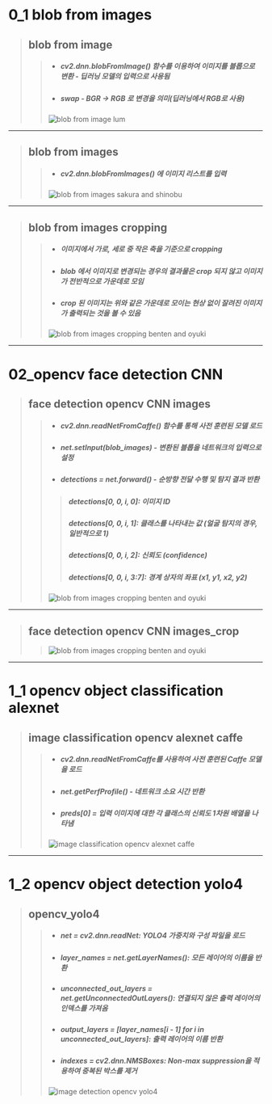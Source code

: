 # 0_1 blob from images
> ## blob from image
> > + ##### cv2.dnn.blobFromImage() 함수를 이용하여 이미지를 블롭으로 변환 - 딥러닝 모델의 입력으로 사용됨
> > + ##### swap - BGR -> RGB 로 변경을 의미(딥러닝에서 RGB로 사용)
> > ![blob from image lum](./Images/blobFromImage_lum.PNG)
- - -
> ## blob from images
> > + ##### cv2.dnn.blobFromImages() 에 이미지 리스트를 입력
> > ![blob from images sakura and shinobu](./Images/blobFromImages_sakura_and_shinobu.PNG)
- - -
> ## blob from images cropping
> > + ##### 이미지에서 가로, 세로 중 작은 축을 기준으로 cropping
> > + ##### blob 에서 이미지로 변경되는 경우의 결과물은 crop 되지 않고 이미지가 전반적으로 가운데로 모임
> > + ##### crop 된 이미지는 위와 같은 가운데로 모이는 현상 없이 잘려진 이미지가 출력되는 것을 볼 수 있음
> > ![blob from images cropping benten and oyuki](./Images/blobFromImages_cropping_benten_and_oyuki.PNG)
- - -
# 02_opencv face detection CNN
> ## face detection opencv CNN images
> > + ##### cv2.dnn.readNetFromCaffe() 함수를 통해 사전 훈련된 모델 로드
> > + ##### net.setInput(blob_images) - 변환된 블롭을 네트워크의 입력으로 설정
> > + ##### detections = net.forward() - 순방향 전달 수행 및 탐지 결과 반환
> > > ##### detections[0, 0, i, 0]: 이미지 ID
> > > ##### detections[0, 0, i, 1]: 클래스를 나타내는 값 (얼굴 탐지의 경우, 일반적으로 1)
> > > ##### detections[0, 0, i, 2]: 신뢰도 (confidence)
> > > ##### detections[0, 0, i, 3:7]: 경계 상자의 좌표 (x1, y1, x2, y2)
> > ![blob from images cropping benten and oyuki](./Images/face_detection_DNN_The_Quintessential_Quintuplets.PNG)
- - -
> ## face detection opencv CNN images_crop
> > ![blob from images cropping benten and oyuki](./Images/face_detection_DNN_cropping_The_Quintessential_Quintuplets.PNG)
- - -
# 1_1 opencv object classification alexnet
> ## image classification opencv alexnet caffe
> > + ##### cv2.dnn.readNetFromCaffe를 사용하여 사전 훈련된 Caffe 모델을 로드
> > + ##### net.getPerfProfile() - 네트워크 소요 시간 반환
> > + ##### preds[0] = 입력 이미지에 대한 각 클래스의 신뢰도 1차원 배열을 나타냄
> > ![image classification opencv alexnet caffe](./Images/alexnet_basketball.PNG)
- - -
# 1_2 opencv object detection yolo4
> ## opencv_yolo4
> > + ##### net = cv2.dnn.readNet: YOLO4 가중치와 구성 파일을 로드
> > + ##### layer_names = net.getLayerNames(): 모든 레이어의 이름을 반환
> > + ##### unconnected_out_layers = net.getUnconnectedOutLayers(): 연결되지 않은 출력 레이어의 인덱스를 가져옴
> > + ##### output_layers = [layer_names[i - 1] for i in unconnected_out_layers]: 출력 레이어의 이름 반환
> > + ##### indexes = cv2.dnn.NMSBoxes: Non-max suppression을 적용하여 중복된 박스를 제거
> > ![image detection opencv yolo4](./Images/yolo4_bocchi.PNG) 
